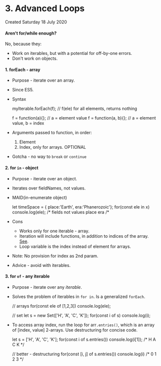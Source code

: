 # 3. Advanced Loops
Created Saturday 18 July 2020

#### Aren't for/while enough?
No, because they:

* Work on iterables, but with a potential for off-by-one errors.
* Don't work on objects.


#### 1. forEach - array
* Purpose - iterate over an array.
* Since ES5.
* Syntax

	myIterable.forEach(f); // f(ele) for all elements, returns nothing

	f = function(a){};	// a  = element value
	f = function(a, b){}; // a = element value, b = index


* Arguments passed to function, in order:
	1. Element
	2. Index, only for arrays. OPTIONAL
* Gotcha - no way to ``break`` or ``continue``


#### 2. for ``in`` - object
* Purpose - iterate over an object.
* Iterates over fieldNames, not values.
* MAID(in-enumerate object)

	let timeSpace = { place:'Earth',  era:'Phanerozoic'};
	for(const ele in x)
		console.log(ele);
	/* fields not values
	place
	era
	/*


* Cons
	* Works only for one iterable - array.
	* Iteration will include functions, in addition to indices of the array. [See](messyForIn.js).
	* Loop variable is the index instead of element for arrays.
* Note: No provision for index as 2nd param.
* Advice - avoid with iterables.


#### 3. for ``of`` - any iterable
* Purpose - iterate over any *iterable*.
* Solves the problem of iterables in ``for in``. Is a generalized ``forEach``.

	// arrays
	for(const ele of [1,2,3])
		console.log(ele);

	// set
	let s = new Set(['H', 'A', 'C', 'K']);
	for(const i of s)
		console.log(i);


* To access array index, run the loop for arr``.entries()``, which is an array of [index, value] 2-arrays. Use destructuring for concise code.

	let s = ['H', 'A', 'C', 'K'];
	for(const i of s.entries())
		console.log(i[1]);
	/*
	H
	A
	C
	K
	*/

	// better - destructuring
	for(const [i, j] of s.entries())
		console.log(i)
	/*
	0
	1
	2
	3
	*/

